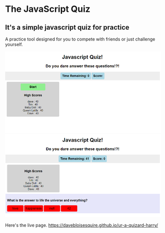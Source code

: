 # The JavaScript Quiz
## It's a simple javascript quiz for practice
A practice tool designed for you to compete with friends or just challenge yourself.

![Quiz](Quiz.png)
![Quiz in Progress](QuizInProgress.png)

Here's the live page.
https://davebloisesquire.github.io/ur-a-quizard-harry/
